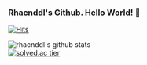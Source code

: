 ### Rhacnddl's Github. Hello World! 👋
[![Hits](https://hits.seeyoufarm.com/api/count/incr/badge.svg?url=https%3A%2F%2Fgithub.com%2Frhacnddl&count_bg=%2379C83D&title_bg=%23555555&icon=&icon_color=%23E7E7E7&title=hits&edge_flat=false)](https://hits.seeyoufarm.com)
<br>

![rhacnddl's github stats](https://github-readme-stats.vercel.app/api?username=rhacnddl&show_icons=true)
<br>
[![solved.ac tier](http://mazassumnida.wtf/api/generate_badge?boj=rhacnddl)](https://solved.ac/rhacnddl)

<!--
**rhacnddl/rhacnddl** is a ✨ _special_ ✨ repository because its `README.md` (this file) appears on your GitHub profile.

Here are some ideas to get you started:

- 🔭 I’m currently working on ...
- 🌱 I’m currently learning ...
- 👯 I’m looking to collaborate on ...
- 🤔 I’m looking for help with ...
- 💬 Ask me about ...
- 📫 How to reach me: ...
- 😄 Pronouns: ...
- ⚡ Fun fact: ...
-->
